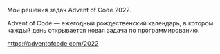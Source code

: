 Мои решения задач Advent of Code 2022.

Advent of Code — ежегодный рождественский календарь, в котором каждый день открывается новая задача по программированию.

https://adventofcode.com/2022
